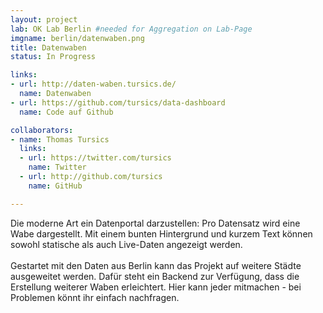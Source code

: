 ```yaml
---
layout: project
lab: OK Lab Berlin #needed for Aggregation on Lab-Page
imgname: berlin/datenwaben.png
title: Datenwaben
status: In Progress

links:
- url: http://daten-waben.tursics.de/
  name: Datenwaben
- url: https://github.com/tursics/data-dashboard
  name: Code auf Github

collaborators:
- name: Thomas Tursics
  links:
  - url: https://twitter.com/tursics
    name: Twitter
  - url: http://github.com/tursics
    name: GitHub

---
```


Die moderne Art ein Datenportal darzustellen: Pro Datensatz wird eine Wabe dargestellt. 
Mit einem bunten Hintergrund und kurzem Text können sowohl statische als auch Live-Daten angezeigt werden.<br />
<br />
Gestartet mit den Daten aus Berlin kann das Projekt auf weitere Städte ausgeweitet werden. 
Dafür steht ein Backend zur Verfügung, dass die Erstellung weiterer Waben erleichtert.
Hier kann jeder mitmachen - bei Problemen könnt ihr einfach nachfragen.
